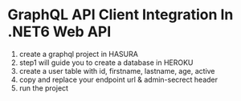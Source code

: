 # GraphQL API Client Integration In .NET6 Web API


1. create a graphql project in HASURA
2. step1 will guide you to create a database in HEROKU
3. create a user table with id, firstname, lastname, age, active
3. copy and replace your endpoint url & admin-secrect header
4. run the project

